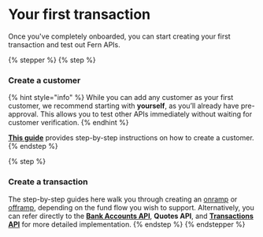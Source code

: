 # Your first transaction

Once you've completely onboarded, you can start creating your first transaction and test out Fern APIs.&#x20;

{% stepper %}
{% step %}
### Create a customer

{% hint style="info" %}
While you can add any customer as your first customer, we recommend starting with **yourself**, as you’ll already have pre-approval. This allows you to test other APIs immediately without waiting for customer verification.&#x20;
{% endhint %}

[**This guide**](../guides/create-a-customer/) provides step-by-step instructions on how to create a customer.
{% endstep %}

{% step %}
### Create a transaction&#x20;

The step-by-step guides here walk you through creating an [onramp](../guides/first-party-onramps.md) or [offramp](../guides/first-party-offramps.md), depending on the fund flow you wish to support. Alternatively, you can refer directly to the [**Bank Accounts API**](bank-accounts.md), **Quotes API**, and [**Transactions API**](../api-reference/transactions/) for more detailed implementation.
{% endstep %}
{% endstepper %}
